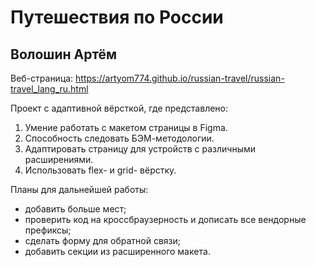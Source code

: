 # Путешествия по России
## Волошин Артём

Веб-страница:
https://artyom774.github.io/russian-travel/russian-travel_lang_ru.html

Проект с адаптивной вёрсткой, где представлено:
1. Умение работать с макетом страницы в Figma.
2. Способность следовать БЭМ-методологии.
3. Адаптировать страницу для устройств с различными расширениями.
4. Использовать flex- и grid- вёрстку.

Планы для дальнейшей работы:
* добавить больше мест;
* проверить код на кроссбраузерность и дописать все вендорные префиксы;
* сделать форму для обратной связи;
* добавить секции из расширенного макета.